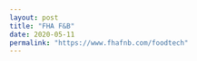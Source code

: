```yaml
---
layout: post
title: "FHA F&B" 
date: 2020-05-11
permalink: "https://www.fhafnb.com/foodtech"
---
```

